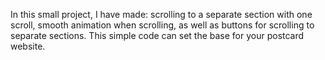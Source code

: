 In this small project, I have made: scrolling to a separate section with one scroll, smooth animation when scrolling, as well as buttons for scrolling to separate sections. 
This simple code can set the base for your postcard website.
